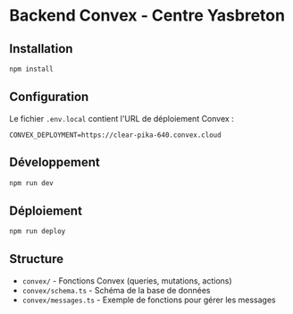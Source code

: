 # Backend Convex - Centre Yasbreton

## Installation

```bash
npm install
```

## Configuration

Le fichier `.env.local` contient l'URL de déploiement Convex :
```
CONVEX_DEPLOYMENT=https://clear-pika-640.convex.cloud
```

## Développement

```bash
npm run dev
```

## Déploiement

```bash
npm run deploy
```

## Structure

- `convex/` - Fonctions Convex (queries, mutations, actions)
- `convex/schema.ts` - Schéma de la base de données
- `convex/messages.ts` - Exemple de fonctions pour gérer les messages
